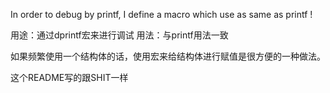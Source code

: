 In order to debug by printf, I define a macro which use as same as printf !

用途：通过dprintf宏来进行调试
用法：与printf用法一致


如果频繁使用一个结构体的话，使用宏来给结构体进行赋值是很方便的一种做法。

这个README写的跟SHIT一样
